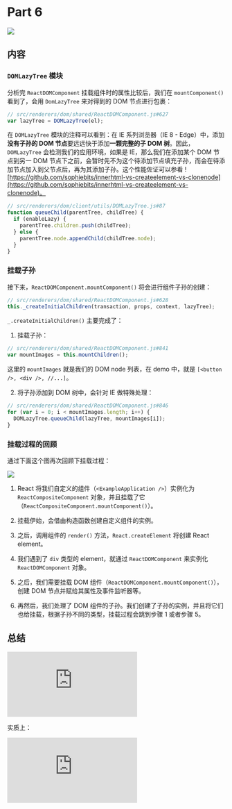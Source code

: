 # Part 6

![](https://rawgit.com/Bogdan-Lyashenko/Under-the-hood-ReactJS/master/stack/images/6/part-6.svg)

## 内容

### `DOMLazyTree` 模块

分析完 `ReactDOMComponent` 挂载组件时的属性比较后，我们在 `mountComponent()` 看到了，会用 `DomLazyTree` 来对得到的 DOM 节点进行包裹：

```js
// src/renderers/dom/shared/ReactDOMComponent.js#627
var lazyTree = DOMLazyTree(el);
```

在 `DOMLazyTree` 模块的注释可以看到：在 IE 系列浏览器（IE 8 - Edge）中，添加**没有子孙的 DOM 节点**要远远快于添加**一颗完整的子 DOM 树**。因此，`DOMLazyTree` 会检测我们的应用环境，如果是 IE，那么我们在添加某个 DOM 节点到另一 DOM 节点下之前，会暂时先不为这个待添加节点填充子孙，而会在待添加节点加入到父节点后，再为其添加子孙。这个性能佐证可以参看 ![https://github.com/sophiebits/innerhtml-vs-createelement-vs-clonenode](https://github.com/sophiebits/innerhtml-vs-createelement-vs-clonenode)。


```js
// src/renderers/dom/client/utils/DOMLazyTree.js#87
function queueChild(parentTree, childTree) {
  if (enableLazy) {
    parentTree.children.push(childTree);
  } else {
    parentTree.node.appendChild(childTree.node);
  }
}
```

### 挂载子孙

接下来，`ReactDOMComponent.mountComponent()` 将会进行组件子孙的创建：

```js
// src/renderers/dom/shared/ReactDOMComponent.js#628
this._createInitialChildren(transaction, props, context, lazyTree);
```

`_.createInitialChildren()` 主要完成了：

1. 挂载子孙：

```js
// src/renderers/dom/shared/ReactDOMComponent.js#841
var mountImages = this.mountChildren();
```

这里的 `mountImages` 就是我们的 DOM node 列表，在 demo 中，就是 `[<button />, <div />, //...]`。

2. 将子孙添加到 DOM 树中，会针对 IE 做特殊处理：

```js
// src/renderers/dom/shared/ReactDOMComponent.js#846
for (var i = 0; i < mountImages.length; i++) {
  DOMLazyTree.queueChild(lazyTree, mountImages[i]);
}
```

### 挂载过程的回顾

通过下面这个图再次回顾下挂载过程：

![](https://rawgit.com/Bogdan-Lyashenko/Under-the-hood-ReactJS/master/stack/images/6/overall-mounting-scheme.svg)

1. React 将我们自定义的组件（`<ExampleApplication />`）实例化为 `ReactCompositeComponent` 对象，并且挂载了它 （`ReactCompositeComponent.mountComponent()`）。

2. 挂载伊始，会借由构造函数创建自定义组件的实例。

3. 之后，调用组件的 `render()` 方法，`React.createElement` 将创建 React element。

4. 我们遇到了 `div` 类型的 element，就通过 `ReactDOMComponent` 来实例化 `ReactDOMComponent` 对象。

5. 之后，我们需要挂载 DOM 组件（`ReactDOMComponent.mountComponent()`），创建 DOM 节点并赋给其属性及事件监听器等。

6. 再然后，我们处理了 DOM 组件的子孙。我们创建了子孙的实例，并且将它们也给挂载，根据子孙不同的类型，挂载过程会跳到步骤 1 或者步骤 5。

## 总结

![](https://bogdan-lyashenko.github.io/Under-the-hood-ReactJS/stack/book/Part-6.html)

实质上：

![](https://bogdan-lyashenko.github.io/Under-the-hood-ReactJS/stack/book/Part-6.html)